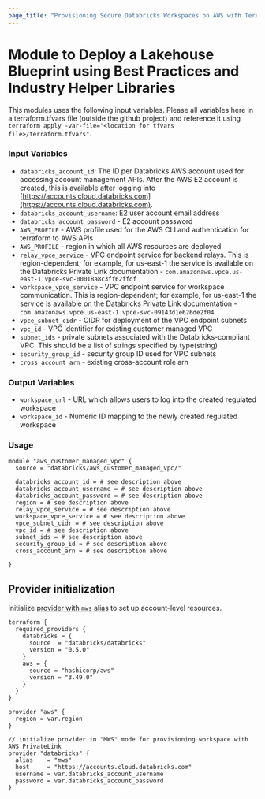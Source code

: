 ```yaml
---
page_title: "Provisioning Secure Databricks Workspaces on AWS with Terraform"
---
```


# Module to Deploy a Lakehouse Blueprint using Best Practices and Industry Helper Libraries

This modules uses the following input variables. Please all variables here in a terraform.tfvars file (outside the github project) and reference it using `terraform apply -var-file="<location for tfvars file>/terraform.tfvars"`.

### Input Variables 
- `databricks_account_id`: The ID per Databricks AWS account used for accessing account management APIs. After the AWS E2 account is created, this is available after logging into [https://accounts.cloud.databricks.com](https://accounts.cloud.databricks.com).
- `databricks_account_username`: E2 user account email address
- `databricks_account_password` - E2 account password
- `AWS_PROFILE` - AWS profile used for the AWS CLI and authentication for terraform to AWS APIs
- `AWS_PROFILE` - region in which all AWS resources are deployed
- `relay_vpce_service` - VPC endpoint service for backend relays. This is region-dependent; for example, for us-east-1 the service is available on the Databricks Private Link documentation - `com.amazonaws.vpce.us-east-1.vpce-svc-00018a8c3ff62ffdf`
- `workspace_vpce_service` - VPC endpoint service for workspace communication. This is region-dependent; for example, for us-east-1 the service is available on the Databricks Private Link documentation - `com.amazonaws.vpce.us-east-1.vpce-svc-09143d1e626de2f04`
- `vpce_subnet_cidr` - CIDR for deployment of the VPC endpoint subnets
-  `vpc_id` - VPC identifier for existing customer managed VPC
-  `subnet_ids` - private subnets associated with the Databricks-compliant VPC. This should be a list of strings specified by type(string)
-  `security_group_id` - security group ID used for VPC subnets
-  `cross_account_arn` - existing cross-account role arn

### Output Variables 

-  `workspace_url` - URL which allows users to log into the created regulated workspace
-  `workspace_id` - Numeric ID mapping to the newly created regulated workspace


### Usage

```hcl
module "aws_customer_managed_vpc" {
  source = "databricks/aws_customer_managed_vpc/"
  
  databricks_account_id = # see description above
  databricks_account_username = # see description above
  databricks_account_password = # see description above
  region = # see description above
  relay_vpce_service = # see description above
  workspace_vpce_service = # see description above
  vpce_subnet_cidr = # see description above
  vpc_id = # see description above
  subnet_ids = # see description above
  security_group_id = # see description above
  cross_account_arn = # see description above
  
}
```

## Provider initialization

Initialize [provider with `mws` alias](https://www.terraform.io/language/providers/configuration#alias-multiple-provider-configurations) to set up account-level resources.

```hcl
terraform {
  required_providers {
    databricks = {
      source  = "databricks/databricks"
      version = "0.5.0"
    }
    aws = {
      source = "hashicorp/aws"
      version = "3.49.0"
    }
  }
}

provider "aws" {
  region = var.region
}

// initialize provider in "MWS" mode for provisioning workspace with AWS PrivateLink
provider "databricks" {
  alias    = "mws"
  host     = "https://accounts.cloud.databricks.com"
  username = var.databricks_account_username
  password = var.databricks_account_password
}


```
